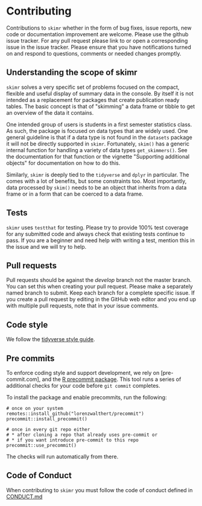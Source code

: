 # Contributing

Contributions to `skimr` whether in the form of bug fixes, issue reports, new
code or documentation improvement are welcome. Please use the github issue
tracker. For any pull request please link to or open a corresponding issue in
the issue tracker. Please ensure that you have notifications turned on and
respond to questions, comments or needed changes promptly.

## Understanding the scope of skimr

`skimr` solves a very specific set of problems focused on the compact, flexible
and useful display of summary data in the console. By itself it is not intended
as a replacement for packages that create publication ready tables. The basic
concept is that of "skimming" a data frame or tibble to get an overview of the
data it contains.

One intended group of users is students in a first semester statistics class. As
such, the package is focused on data types that are widely used. One general
guideline is that if a data type is not found in the `datasets` package it will
not be directly supported in `skimr`. Fortunately, `skim()` has a generic
internal function for handling a variety of data types `get_skimmers()`. See the
documentation for that function or the vignette "Supporting additional objects"
for documentation on how to do this.

Similarly, `skimr` is deeply tied to the `tidyverse` and `dplyr` in particular.
The comes with a lot of benefits, but some constraints too. Most importantly,
data processed by `skim()` needs to be an object that inherits from a data frame
or in a form that can be coerced to a data frame.

## Tests

`skimr` uses `testthat` for testing. Please try to provide 100% test coverage
for any submitted code and always check that existing tests continue to pass. If
you are a beginner and need help with writing a test, mention this in the issue
and we will try to help.

## Pull requests

Pull requests should be against the _develop_ branch not the master branch. You
can set this when creating your pull request. Please make a separately named
branch to submit. Keep each branch for a complete specific issue. If you create
a pull request by editing in the GitHub web editor and you end up with multiple
pull requests, note that in your issue comments.

## Code style

We follow the [tidyverse style guide](http://style.tidyverse.org/).

## Pre commits

To enforce coding style and support development, we rely on [pre-commit.com],
and the [R precommit package](https://github.com/lorenzwalthert/precommit). This
tool runs a series of additional checks for your code before `git commit`
completes.

To install the package and enable precommits, run the following:

```
# once on your system
remotes::install_github("lorenzwalthert/precommit")
precommit::install_precommit()

# once in every git repo either
# * after cloning a repo that already uses pre-commit or
# * if you want introduce pre-commit to this repo
precommit::use_precommit()
```

The checks will run automatically from there.

## Code of Conduct

When contributing to `skimr` you must follow the code of conduct defined in
[CONDUCT.md](CONDUCT.md)
